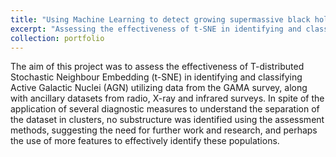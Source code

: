 ```yaml
---
title: "Using Machine Learning to detect growing supermassive black holes."
excerpt: "Assessing the effectiveness of t-SNE in identifying and classifying Active Galactic Nuclei <br/><img src='/images/tsne_picture.png'>"
collection: portfolio
---
```


The aim of this project was to assess the effectiveness of T-distributed Stochastic Neighbour Embedding (t-SNE) in identifying and classifying Active Galactic Nuclei (AGN) utilizing data from the GAMA survey, along with ancillary datasets from radio, X-ray and infrared surveys. In spite of the application of several diagnostic measures to understand the separation of the dataset in clusters, no substructure was identified using the assessment methods, suggesting the need for further work and research, and perhaps the use of more features to effectively identify these populations. 

